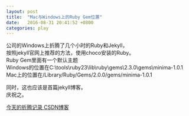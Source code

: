 ```yaml
---
layout: post
title:  "Mac与Windows上的Ruby Gem位置"
date:   2016-08-31 20:41:52 +0800
categories: play
---
```

公司的Windows上折腾了几个小时的Ruby和Jekyll，  
按照jekyll官网上推荐的方法，使用choco安装的Ruby。  
Ruby Gem里面有一个默认主题  
Windows的位置在C:\tools\ruby23\lib\ruby\gems\2.3.0\gems\minima-1.0.1  
Mac上的位置在/Library/Ruby/Gems/2.0.0/gems/minima-1.0.1  
  
同时，这也应该是首篇jekyll博客。  
庆祝之。  
  
[今天的折腾记录 CSDN博客](http://blog.csdn.net/lgh06/article/details/52386944)
